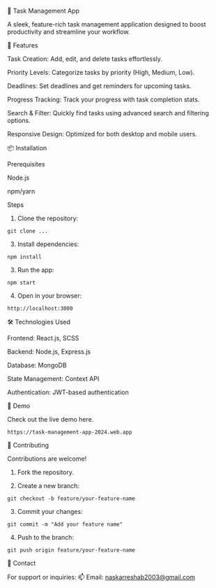 📝 Task Management App

A sleek, feature-rich task management application designed to boost productivity and streamline your workflow.

🚀 Features

Task Creation: Add, edit, and delete tasks effortlessly.

Priority Levels: Categorize tasks by priority (High, Medium, Low).

Deadlines: Set deadlines and get reminders for upcoming tasks.

Progress Tracking: Track your progress with task completion stats.

Search & Filter: Quickly find tasks using advanced search and filtering options.

Responsive Design: Optimized for both desktop and mobile users.


📦 Installation

Prerequisites

Node.js

npm/yarn


Steps

1. Clone the repository:
```shell
git clone ...
```

3. Install dependencies:
```shell
npm install
```

3. Run the app:
```shell
npm start
```

4. Open in your browser:
```shell
http://localhost:3000
```


🛠️ Technologies Used

Frontend: React.js, SCSS

Backend: Node.js, Express.js

Database: MongoDB

State Management: Context API

Authentication: JWT-based authentication


🌟 Demo

Check out the live demo here.
```shell
https://task-management-app-2024.web.app
```
🤝 Contributing

Contributions are welcome!

1. Fork the repository.


2. Create a new branch:
```shell
git checkout -b feature/your-feature-name
```

3. Commit your changes:
```shell
git commit -m "Add your feature name"
```

4. Push to the branch:
```shell
git push origin feature/your-feature-name
``` 

📧 Contact

For support or inquiries:
📫 Email: naskarreshab2003@gmail.com
